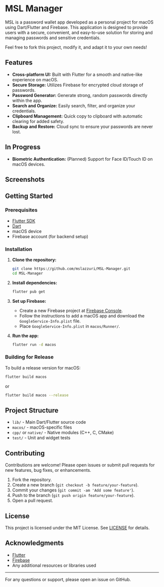 # MSL Manager

MSL is a password wallet app developed as a personal project for macOS using Dart/Flutter and Firebase. This application is designed to provide users with a secure, convenient, and easy-to-use solution for storing and managing passwords and sensitive credentials.

Feel free to fork this project, modify it, and adapt it to your own needs!

## Features

- **Cross-platform UI:** Built with Flutter for a smooth and native-like experience on macOS.
- **Secure Storage:** Utilizes Firebase for encrypted cloud storage of passwords.
- **Password Generator:** Generate strong, random passwords directly within the app.
- **Search and Organize:** Easily search, filter, and organize your credentials.
- **Clipboard Management:** Quick copy to clipboard with automatic clearing for added safety.
- **Backup and Restore:** Cloud sync to ensure your passwords are never lost.

## In Progress

- **Biometric Authentication:** (Planned) Support for Face ID/Touch ID on macOS devices.

## Screenshots

<!-- Add screenshots here if available. Example: -->
<!-- ![Login Screen](screenshots/login.png) -->
<!-- ![Password List](screenshots/password_list.png) -->

## Getting Started

### Prerequisites

- [Flutter SDK](https://flutter.dev/docs/get-started/install)
- [Dart](https://dart.dev/get-dart)
- macOS device
- Firebase account (for backend setup)

### Installation

1. **Clone the repository:**
   ```sh
   git clone https://github.com/mslazzuri/MSL-Manager.git
   cd MSL-Manager
   ```

2. **Install dependencies:**
   ```sh
   flutter pub get
   ```

3. **Set up Firebase:**
   - Create a new Firebase project at [Firebase Console](https://console.firebase.google.com/).
   - Follow the instructions to add a macOS app and download the `GoogleService-Info.plist` file.
   - Place `GoogleService-Info.plist` in `macos/Runner/`.

4. **Run the app:**
   ```sh
   flutter run -d macos
   ```

### Building for Release

To build a release version for macOS:
```sh
flutter build macos
```
or

```sh
flutter build macos --release
```

## Project Structure

- `lib/` - Main Dart/Flutter source code
- `macos/` - macOS-specific files
- `cpp/` or `native/` - Native modules (C++, C, CMake)
- `test/` - Unit and widget tests

## Contributing

Contributions are welcome! Please open issues or submit pull requests for new features, bug fixes, or enhancements.

1. Fork the repository.
2. Create a new branch (`git checkout -b feature/your-feature`).
3. Commit your changes (`git commit -am 'Add some feature'`).
4. Push to the branch (`git push origin feature/your-feature`).
5. Open a pull request.

## License

This project is licensed under the MIT License. See [LICENSE](LICENSE) for details.

## Acknowledgments

- [Flutter](https://flutter.dev/)
- [Firebase](https://firebase.google.com/)
- Any additional resources or libraries used

---

For any questions or support, please open an issue on GitHub.
